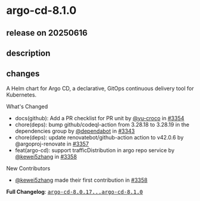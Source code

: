 # argo-cd-8.1.0

## release on 20250616
## description
## changes
A Helm chart for Argo CD, a declarative, GitOps continuous delivery tool for Kubernetes.

What's Changed

* docs(github): Add a PR checklist for PR unit by <a class="user-mention notranslate" data-hovercard-type="user" data-hovercard-url="/users/yu-croco/hovercard" data-octo-click="hovercard-link-click" data-octo-dimensions="link_type:self" href="https://github.com/yu-croco">@yu-croco</a> in <a class="issue-link js-issue-link" data-error-text="Failed to load title" data-id="3133515657" data-permission-text="Title is private" data-url="https://github.com/argoproj/argo-helm/issues/3354" data-hovercard-type="pull_request" data-hovercard-url="/argoproj/argo-helm/pull/3354/hovercard" href="https://github.com/argoproj/argo-helm/pull/3354">#3354</a>
* chore(deps): bump github/codeql-action from 3.28.18 to 3.28.19 in the dependencies group by <a class="user-mention notranslate" data-hovercard-type="organization" data-hovercard-url="/orgs/dependabot/hovercard" data-octo-click="hovercard-link-click" data-octo-dimensions="link_type:self" href="https://github.com/dependabot">@dependabot</a> in <a class="issue-link js-issue-link" data-error-text="Failed to load title" data-id="3126796583" data-permission-text="Title is private" data-url="https://github.com/argoproj/argo-helm/issues/3343" data-hovercard-type="pull_request" data-hovercard-url="/argoproj/argo-helm/pull/3343/hovercard" href="https://github.com/argoproj/argo-helm/pull/3343">#3343</a>
* chore(deps): update renovatebot/github-action action to v42.0.6 by @argoproj-renovate in <a class="issue-link js-issue-link" data-error-text="Failed to load title" data-id="3148422011" data-permission-text="Title is private" data-url="https://github.com/argoproj/argo-helm/issues/3357" data-hovercard-type="pull_request" data-hovercard-url="/argoproj/argo-helm/pull/3357/hovercard" href="https://github.com/argoproj/argo-helm/pull/3357">#3357</a>
* feat(argo-cd): support trafficDistribution in argo repo service by <a class="user-mention notranslate" data-hovercard-type="user" data-hovercard-url="/users/kewei5zhang/hovercard" data-octo-click="hovercard-link-click" data-octo-dimensions="link_type:self" href="https://github.com/kewei5zhang">@kewei5zhang</a> in <a class="issue-link js-issue-link" data-error-text="Failed to load title" data-id="3149074146" data-permission-text="Title is private" data-url="https://github.com/argoproj/argo-helm/issues/3358" data-hovercard-type="pull_request" data-hovercard-url="/argoproj/argo-helm/pull/3358/hovercard" href="https://github.com/argoproj/argo-helm/pull/3358">#3358</a>

New Contributors

* <a class="user-mention notranslate" data-hovercard-type="user" data-hovercard-url="/users/kewei5zhang/hovercard" data-octo-click="hovercard-link-click" data-octo-dimensions="link_type:self" href="https://github.com/kewei5zhang">@kewei5zhang</a> made their first contribution in <a class="issue-link js-issue-link" data-error-text="Failed to load title" data-id="3149074146" data-permission-text="Title is private" data-url="https://github.com/argoproj/argo-helm/issues/3358" data-hovercard-type="pull_request" data-hovercard-url="/argoproj/argo-helm/pull/3358/hovercard" href="https://github.com/argoproj/argo-helm/pull/3358">#3358</a>

<strong>Full Changelog</strong>: <a class="commit-link" href="https://github.com/argoproj/argo-helm/compare/argo-cd-8.0.17...argo-cd-8.1.0"><tt>argo-cd-8.0.17...argo-cd-8.1.0</tt></a>

